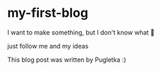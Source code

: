 # my-first-blog

I want to make something, but I don't know what 🤔

just follow me and my ideas

This blog post was written by Pugletka :)
